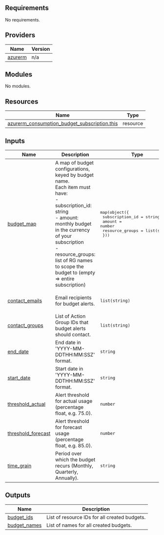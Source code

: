 <!-- BEGIN_TF_DOCS -->
## Requirements

No requirements.

## Providers

| Name | Version |
|------|---------|
| <a name="provider_azurerm"></a> [azurerm](#provider\_azurerm) | n/a |

## Modules

No modules.

## Resources

| Name | Type |
|------|------|
| [azurerm_consumption_budget_subscription.this](https://registry.terraform.io/providers/hashicorp/azurerm/latest/docs/resources/consumption_budget_subscription) | resource |

## Inputs

| Name | Description | Type | Default | Required |
|------|-------------|------|---------|:--------:|
| <a name="input_budget_map"></a> [budget\_map](#input\_budget\_map) | A map of budget configurations, keyed by budget name.<br/>Each item must have:<br/>  - subscription\_id: string<br/>  - amount: monthly budget in the currency of your subscription<br/>  - resource\_groups: list of RG names to scope the budget to (empty => entire subscription) | <pre>map(object({<br/>    subscription_id = string<br/>    amount          = number<br/>    resource_groups = list(string)<br/>  }))</pre> | `{}` | no |
| <a name="input_contact_emails"></a> [contact\_emails](#input\_contact\_emails) | Email recipients for budget alerts. | `list(string)` | <pre>[<br/>  "ALZ4LS@justice.gov.uk"<br/>]</pre> | no |
| <a name="input_contact_groups"></a> [contact\_groups](#input\_contact\_groups) | List of Action Group IDs that budget alerts should contact. | `list(string)` | `[]` | no |
| <a name="input_end_date"></a> [end\_date](#input\_end\_date) | End date in 'YYYY-MM-DDTHH:MM:SSZ' format. | `string` | `"2026-03-31T00:00:00Z"` | no |
| <a name="input_start_date"></a> [start\_date](#input\_start\_date) | Start date in 'YYYY-MM-DDTHH:MM:SSZ' format. | `string` | `"2025-04-01T00:00:00Z"` | no |
| <a name="input_threshold_actual"></a> [threshold\_actual](#input\_threshold\_actual) | Alert threshold for actual usage (percentage float, e.g. 75.0). | `number` | `75` | no |
| <a name="input_threshold_forecast"></a> [threshold\_forecast](#input\_threshold\_forecast) | Alert threshold for forecast usage (percentage float, e.g. 85.0). | `number` | `85` | no |
| <a name="input_time_grain"></a> [time\_grain](#input\_time\_grain) | Period over which the budget recurs (Monthly, Quarterly, Annually). | `string` | `"Monthly"` | no |

## Outputs

| Name | Description |
|------|-------------|
| <a name="output_budget_ids"></a> [budget\_ids](#output\_budget\_ids) | List of resource IDs for all created budgets. |
| <a name="output_budget_names"></a> [budget\_names](#output\_budget\_names) | List of names for all created budgets. |
<!-- END_TF_DOCS -->
